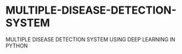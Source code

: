# MULTIPLE-DISEASE-DETECTION-SYSTEM
 MULTIPLE DISEASE DETECTION SYSTEM USING DEEP LEARNING IN PYTHON
